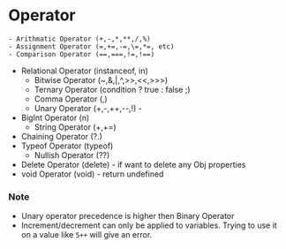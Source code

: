 # Operator

    - Arithmatic Operator (+,-,*,**,/,%)
    - Assignment Operator (=,+=,-=,\=,*=, etc)
    - Comparison Operator (==,===,!=,!==)
- Relational Operator (instanceof, in)
    - Bitwise Operator (~,&,|,^,>>,<<,>>>)
    - Ternary Operator (condition ? true : false ;)
    - Comma Operator (,)
    - Unary Operator (+,-,++,--,!)  -
- BigInt Operator (n)
    - String Operator (+,+=)
- Chaining Operator (?.)
- Typeof Operator (typeof)
    - Nullish Operator (??)
- Delete Operator (delete)  - if want to delete any Obj properties
- void Operator (void)  - return undefined

### Note
- Unary operator precedence is higher then Binary Operator
- Increment/decrement can only be applied to variables. Trying to use it on a value like `5++` will give an error.